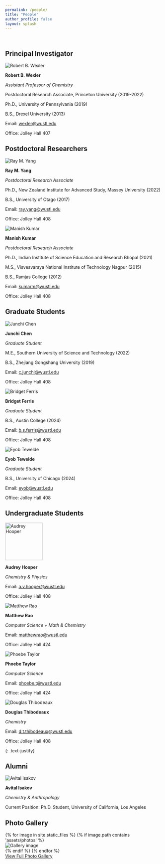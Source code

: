 ```yaml
---
permalink: /people/
title: "People"
author_profile: false
layout: splash
---
```


<link rel="stylesheet" type="text/css" href="../styles.css">
<script src="../script.js" defer></script>

<br>

## Principal Investigator

<div class="card" onclick="toggleCard(this)">
<img src="/assets/images/rob-photo.png" alt="Robert B. Wexler">
<div class="container">
  <p><b>Robert B. Wexler</b></p>
  <p><i>Assistant Professor of Chemistry</i></p>
  <div class="hidden-content">
    <p>Postdoctoral Research Associate, Princeton University (2019-2022)</p>
    <p>Ph.D., University of Pennsylvania (2019)</p>
    <p>B.S., Drexel University (2013)</p>
    <p>Email: <a href="mailto:wexler@wustl.edu">wexler@wustl.edu</a></p>
    <p>Office: Jolley Hall 407</p>
  </div>
</div>
</div>

## Postdoctoral Researchers

<div class="card" onclick="toggleCard(this)">
  <img src="/assets/images/ray-headshot.jpg" alt="Ray M. Yang" class="card-image">
  <div class="container">
    <p><b>Ray M. Yang</b></p>
    <p><i>Postdoctoral Research Associate</i></p>
    <div class="hidden-content">
      <p>Ph.D., New Zealand Institute for Advanced Study, Massey University (2022)</p>
      <p>B.S., University of Otago (2017)</p>
      <p>Email: <a href="mailto:ray.yang@wustl.edu">ray.yang@wustl.edu</a></p>
      <p>Office: Jolley Hall 408</p>
    </div>
  </div>
</div>

<div class="card" onclick="toggleCard(this)">
  <img src="/assets/images/manish-photo-1.jpg" alt="Manish Kumar" class="card-image">
  <div class="container">
    <p><b>Manish Kumar</b></p>
    <p><i>Postdoctoral Research Associate</i></p>
    <div class="hidden-content">
      <p>Ph.D., Indian Institute of Science Education and Research Bhopal (2021)</p>
      <p>M.S., Visvesvaraya National Institute of Technology Nagpur (2015)</p>
      <p>B.S., Ramjas College (2012)</p>
      <p>Email: <a href="mailto:kumarm@wustl.edu">kumarm@wustl.edu</a></p>
      <p>Office: Jolley Hall 408</p>
    </div>
  </div>
</div>

## Graduate Students

<div class="card" onclick="toggleCard(this)">
  <img src="/assets/images/junchi-photo.png" alt="Junchi Chen" class="card-image">
  <div class="container">
    <p><b>Junchi Chen</b></p>
    <p><i>Graduate Student</i></p>
    <div class="hidden-content">
      <p>M.E., Southern University of Science and Technology (2022)</p>
      <p>B.S., Zhejiang Gongshang University (2019)</p>
      <p>Email: <a href="mailto:c.junchi@wustl.edu">c.junchi@wustl.edu</a></p>
      <p>Office: Jolley Hall 408</p>
    </div>
  </div>
</div>

<div class="card" onclick="toggleCard(this)">
  <img src="/assets/images/bridget-ferris.jpg" alt="Bridget Ferris" class="card-image">
  <div class="container">
    <p><b>Bridget Ferris</b></p>
    <p><i>Graduate Student</i></p>
    <div class="hidden-content">
      <p>B.S., Austin College (2024)</p>
      <p>Email: <a href="mailto:b.s.ferris@wustl.edu">b.s.ferris@wustl.edu</a></p>
      <p>Office: Jolley Hall 408</p>
    </div>
  </div>
</div>

<div class="card" onclick="toggleCard(this)">
  <img src="/assets/images/eyob-tewelde.jpg" alt="Eyob Tewelde" class="card-image">
  <div class="container">
    <p><b>Eyob Tewelde</b></p>
    <p><i>Graduate Student</i></p>
    <div class="hidden-content">
      <p>B.S., University of Chicago (2024)</p>
      <p>Email: <a href="mailto:eyob@wustl.edu">eyob@wustl.edu</a></p>
      <p>Office: Jolley Hall 408</p>
    </div>
  </div>
</div>

<!-- <div class="card" onclick="toggleCard(this)">
  <img src="/assets/masthead-logo/masthead-logo.png" alt="Ph.D. Opportunities" class="card-image">
  <div class="container">
    <p><b>Ph.D. Positions Available</b></p>
    <p><i>Join the Wexler Group</i></p>
    <div class="hidden-content">
      <p>The Wexler group is currently looking for Ph.D. students to work on all ongoing research projects. More information about our graduate program and application process can be found <a href="https://chemistry.wustl.edu/graduate">here</a>.</p>
    </div>
  </div>
</div> -->

## Undergraduate Students

<div class="card" onclick="toggleCard(this)">
  <img src="/assets/images/audrey-headshot.jpg" alt="Audrey Hooper" class="card-image" style="width:120px; height:120px; object-fit:cover; object-position:center;">
  <div class="container">
    <p><b>Audrey Hooper</b></p>
    <p><i>Chemistry & Physics</i></p>
    <div class="hidden-content">
      <p>Email: <a href="mailto:a.v.hooper@wustl.edu">a.v.hooper@wustl.edu</a></p>
      <p>Office: Jolley Hall 408</p>
    </div>
  </div>
</div>

<div class="card" onclick="toggleCard(this)">
  <img src="/assets/images/matthew-photo.jpg" alt="Matthew Rao" class="card-image">
  <div class="container">
    <p><b>Matthew Rao</b></p>
    <p><i>Computer Science + Math & Chemistry</i></p>
    <div class="hidden-content">
      <p>Email: <a href="mailto:matthewrao@wustl.edu">matthewrao@wustl.edu</a></p>
      <p>Office: Jolley Hall 424</p>
    </div>
  </div>
</div>

<div class="card" onclick="toggleCard(this)">
  <img src="/assets/images/phoebe-photo.jpg" alt="Phoebe Taylor" class="card-image">
  <div class="container">
    <p><b>Phoebe Taylor</b></p>
    <p><i>Computer Science</i></p>
    <div class="hidden-content">
      <p>Email: <a href="mailto:phoebe.t@wustl.edu">phoebe.t@wustl.edu</a></p>
      <p>Office: Jolley Hall 424</p>
    </div>
  </div>
</div>

<div class="card" onclick="toggleCard(this)">
  <img src="/assets/images/douglas-photo.jpg" alt="Douglas Thibodeaux" class="card-image">
  <div class="container">
    <p><b>Douglas Thibodeaux</b></p>
    <p><i>Chemistry</i></p>
    <div class="hidden-content">
      <p>Email: <a href="mailto:d.t.thibodeaux@wustl.edu">d.t.thibodeaux@wustl.edu</a></p>
      <p>Office: Jolley Hall 408</p>
    </div>
  </div>
</div>

<!-- <div class="card" onclick="toggleCard(this)">
  <img src="/assets/images/nancy-photo.png" alt="Nancy Patel">
  <div class="container">
    <p><b>Nancy Patel</b></p>
    <p><i>Computer Science + Math & Economics</i></p>
    <div class="hidden-content">
      <p>Email: <a href="mailto:nancy.patel@wustl.edu">nancy.patel@wustl.edu</a></p>
      <p>Office: Jolley Hall 408</p>
    </div>
  </div>
</div>

<div class="card" onclick="toggleCard(this)">
  <img src="/assets/images/ethan-photo.png" alt="Ethan Nussinov">
  <div class="container">
    <p><b>Ethan Nussinov</b></p>
    <p><i>Data Science</i></p>
    <div class="hidden-content">
      <p>Email: <a href="mailto:ethan.nussinov@wustl.edu">ethan.nussinov@wustl.edu</a></p>
      <p>Office: Jolley Hall 408</p>
    </div>
  </div>
</div> -->

{: .text-justify}

## Alumni

<div class="card" onclick="toggleCard(this)">
  <img src="/assets/images/avital-photo.png" alt="Avital Isakov">
  <div class="container">
    <p><b>Avital Isakov</b></p>
    <p><i>Chemistry & Anthropology</i></p>
    <div class="hidden-content">
      <p>Current Position: Ph.D. Student, University of California, Los Angeles</p>
    </div>
  </div>
</div>

## Photo Gallery
<div class="swiper gallery-swiper">
  <div class="swiper-wrapper">
    {% for image in site.static_files %}
      {% if image.path contains 'assets/photos' %}
      <div class="swiper-slide">
        <img src="{{ image.path | relative_url }}" alt="Gallery image">
      </div>
      {% endif %}
    {% endfor %}
  </div>

  <!-- Navigation buttons -->
  <div class="swiper-button-next"></div>
  <div class="swiper-button-prev"></div>
</div>

<!-- Link to full gallery page -->
<div class="gallery-link-container">
  <a href="{{ '/gallery' | relative_url }}" class="gallery-link">View Full Photo Gallery</a>
</div>

<!-- Include Swiper.js CSS and JS -->
<link
  rel="stylesheet"
  href="https://cdn.jsdelivr.net/npm/swiper@9/swiper-bundle.min.css"
/>
<script src="https://cdn.jsdelivr.net/npm/swiper@9/swiper-bundle.min.js"></script>

<script>
  const swiper = new Swiper(".gallery-swiper", {
    loop: true,
    speed: 800,
    effect: 'coverflow',
    fadeEffect: {
      crossFade: false,
    },
    autoplay: {
      delay: 3500,
      disableOnInteraction: false,
    },
    navigation: {
      nextEl: ".swiper-button-next",
      prevEl: ".swiper-button-prev",
    },
    pagination: false, // disable pagination dots
  });
</script>
